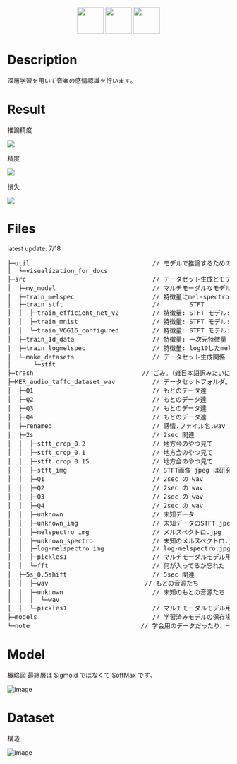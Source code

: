 <div align="center"></div>
<div align="center">
<img src="https://user-images.githubusercontent.com/49775901/177437930-5b03d608-56fb-4349-afb3-006e06ae7d4a.gif" height=60>
<img src="https://user-images.githubusercontent.com/49775901/177435525-71c41541-4b9a-4ae3-8e6a-996372167f56.png" height=60>
<img src="https://user-images.githubusercontent.com/49775901/177437930-5b03d608-56fb-4349-afb3-006e06ae7d4a.gif" height=60>
</div>

# Description

深層学習を用いて音楽の感情認識を行います。

# Result
推論精度

<img src="https://user-images.githubusercontent.com/49775901/179499393-a452715d-80af-4195-840f-e8f889fe879e.png">

精度

<img src="https://user-images.githubusercontent.com/49775901/179499704-9f58246d-6813-4e8a-9b5f-b02a2052769d.png">

損失

<img src="https://user-images.githubusercontent.com/49775901/179499719-9522e970-eaf6-4e26-a2c6-52267f44f8c9.png">

# Files
latest update: 7/18
<pre>
├─util                                 // モデルで推論するためのプログラム、フォルダの圧縮するためのプログラム、データの可視化プログラム
│  └─visualization_for_docs
├─src                                  // データセット生成とモデルの学習関係
│  ├─my_model                          // マルチモーダルなモデル
│  ├─train_melspec                     // 特徴量にmel-spectrogramを用いるモデル
│  ├─train_stft                        //        STFT
│  │  ├─train_efficient_net_v2         // 特徴量: STFT モデル: EfficientNetV2
│  │  ├─train_mnist                    // 特徴量: STFT モデル: 授業で使ったCNNのやつ
│  │  └─train_VGG16_configured         // 特徴量: STFT モデル: VGG16
│  ├─train_1d_data                     // 特徴量: 一次元特徴量 26個くらい
│  ├─train_logmelspec                  // 特徴量: log10したmelspectrogram
│  └─make_datasets                     // データセット生成関係　2s は make_dataset の中に含まれる
│      └─stft
├─trash　　　　　　　　　　　　　　　　　 // ごみ。（雑日本語訳みたいになってしまった。。。）
├─MER_audio_taffc_dataset_wav          // データセットフォルダ。リポジトリに含まれない。権利関係嫌なので。僕の書いたコード使いたい場合、この構造にすれば動くはず。
│  ├─Q1                                // もとのデータ達
│  ├─Q2                                // もとのデータ達
│  ├─Q3                                // もとのデータ達
│  ├─Q4                                // もとのデータ達
│  ├─renamed                           // 感情.ファイル名.wav にリネームしたやつ
│  ├─2s                                // 2sec 関連
│  │  ├─stft_crop_0.2                  // 地方会のやつ見て
│  │  ├─stft_crop_0.1                  // 地方会のやつ見て
│  │  ├─stft_crop_0.15                 // 地方会のやつ見て
│  │  ├─stft_img                       // STFT画像 jpeg は研究に向いてないと思う（圧縮されてしまうので）。作ったの僕だけど。
│  │  ├─Q1                             // 2sec の wav
│  │  ├─Q2                             // 2sec の wav
│  │  ├─Q3                             // 2sec の wav
│  │  ├─Q4                             // 2sec の wav
│  │  ├─unknown                        // 未知データ
│  │  ├─unknown_img                    // 未知データのSTFT jpeg
│  │  ├─melspectro_img                 // メルスペクトロ.jpg
│  │  ├─unknown_spectro                // 未知のメルスペクトロ.jpg
│  │  ├─log-melspectro_img             // log-melspectro.jpg
│  │  ├─pickles1                       // マルチモーダルモデル用の入力。python の pickle ライブラリ用
│  │  └─fft                            // 何が入ってるか忘れた
│  ├─5s_0.5shift                       // 5sec 関連
│  │  ├─wav　　　　　　　　　　　　　　　 // もとの音源たち
│  │  ├─unknown                        // 未知のもとの音源たち
│  │  │  └─wav
│  │  └─pickles1                       // マルチモーダルモデル用の入力。python の pickle ライブラリ用
├─models                               // 学習済みモデルの保存場所 pytorch だったり keras だったりする。すみません。
└─note　　　　　　　　　　　　　　　　　　// 学会用のデータだったり、一次元特徴量の csv だったり、メモだったりする。
</pre>

# Model
概略図
最終層は Sigmoid ではなくて SoftMax です。

![image](https://user-images.githubusercontent.com/49775901/179500271-435503f8-10ba-4f2a-accf-5855662d2e8b.png)


# Dataset

構造


![image](https://user-images.githubusercontent.com/49775901/179500507-a1cdd45d-edfc-4a2f-bac7-f69480c803da.png)
